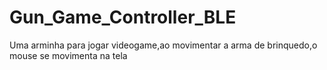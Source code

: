 # Gun_Game_Controller_BLE
Uma arminha para jogar videogame,ao movimentar a arma de brinquedo,o mouse se movimenta na tela
